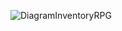 ![DiagramInventoryRPG](https://github.com/user-attachments/assets/c8b3b0c8-d517-4a9b-9346-7ed0181926ec)
